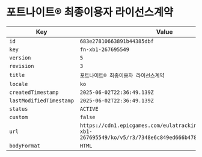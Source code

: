 # 포트나이트® 최종이용자 라이선스계약

| Key | Value |
| --- | ----- |
| `id` | `683e27810663891b44385dbf` |
| `key` | `fn-xb1-267695549` |
| `version` | `5` |
| `revision` | `3` |
| `title` | `포트나이트® 최종이용자 라이선스계약` |
| `locale` | `ko` |
| `createdTimestamp` | `2025-06-02T22:36:49.139Z` |
| `lastModifiedTimestamp` | `2025-06-02T22:36:49.139Z` |
| `status` | `ACTIVE` |
| `custom` | `false` |
| `url` | `https://cdn1.epicgames.com/eulatracking-download/fn-xb1-267695549/ko/v5/r3/7348e6c849ed666b478e7295f577521a.pdf` |
| `bodyFormat` | `HTML` |
